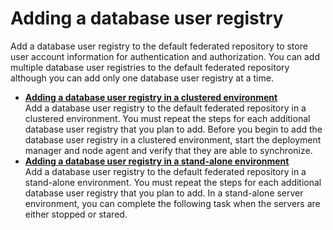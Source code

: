 # Adding a database user registry

Add a database user registry to the default federated repository to store user account information for authentication and authorization. You can add multiple database user registries to the default federated repository although you can add only one database user registry at a time.

-   **[Adding a database user registry in a clustered environment](add_db_usr_reg_clus.md)**  
Add a database user registry to the default federated repository in a clustered environment. You must repeat the steps for each additional database user registry that you plan to add. Before you begin to add the database user registry in a clustered environment, start the deployment manager and node agent and verify that they are able to synchronize.
-   **[Adding a database user registry in a stand-alone environment](add_db_usr_reg_stdal.md)**  
Add a database user registry to the default federated repository in a stand-alone environment. You must repeat the steps for each additional database user registry that you plan to add. In a stand-alone server environment, you can complete the following task when the servers are either stopped or stared.


